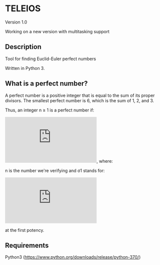 # TELEIOS

Version 1.0

Working on a new version with multitasking support

## Description

Tool for finding Euclid-Euler perfect numbers

Written in Python 3.

## What is a perfect number?

A perfect number is  a positive integer that is equal to the sum of its proper divisors. The smallest perfect number is 6, which is the sum of 1, 2, and 3.

Thus, an integer n ≥ 1 is a perfect number if:

![imagem1](http://latex.codecogs.com/gif.latex?n%20%3D%20%5Csigma_%7B1%7D%28n%29-n), where:

n is the number we're verifying and σ1 stands for:

![imagem2](http://latex.codecogs.com/gif.latex?%5Csigma_%7Bn%7D%28n%29%3D%5Csum_%7Bd%7Cn%7D%5E%7B%20%7D%7Bd%5E%7Bx%7D%7D)

at the first potency.

## Requirements

Python3 (https://www.python.org/downloads/release/python-370/)

